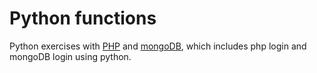 # Python functions

<p>Python exercises with <a href="https://www.php.net/">PHP</a> and <a href="https://www.mongodb.com/">mongoDB</a>, which includes php login and mongoDB login using python.</P>
